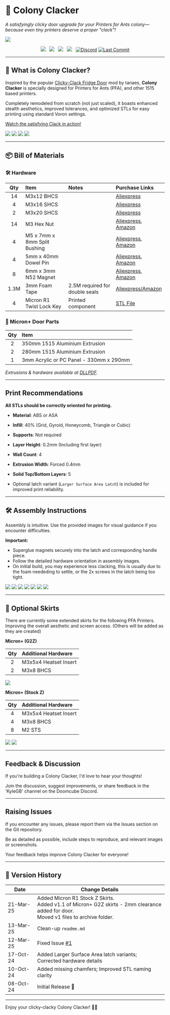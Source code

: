 # 🐜 Colony Clacker

*A satisfyingly clicky door upgrade for your Printers for Ants colony—because even tiny printers deserve a proper "clack"!*

![](https://github.com/PrintersForAnts/ColonyClacker/blob/main/Images/1-Colony%20Clacker_Full.png)

<p align="center">
  <a aria-label="Stars" href="https://github.com/PrintersForAnts/ColonyClacker/stargazers">
    <img src="https://img.shields.io/github/stars/PrintersForAnts/ColonyClacker?style=for-the-badge&logo=github&logoColor=%23FFFF00&labelColor=%2363666a&color=%23FFFF00"></a> &nbsp;

  <a aria-label="Forks" href="https://github.com/PrintersForAnts/ColonyClacker/network/members">
    <img src="https://img.shields.io/github/forks/PrintersForAnts/ColonyClacker?style=for-the-badge&logo=github&logoColor=%23FFFF00&labelColor=%2363666a&color=%23FFFF00"></a> &nbsp;

  <a aria-label="License" href="https://github.com/PrintersForAnts/ColonyClacker/blob/main/LICENSE">
    <img src="https://img.shields.io/github/license/PrintersForAnts/ColonyClacker?style=for-the-badge&logo=opensourcehardware&logoColor=%23FFFF00&labelColor=%2363666a&color=%23FFFF00"></a> &nbsp;

  <a aria-label="Commits" href="https://github.com/PrintersForAnts/ColonyClacker/commits/main">
    <img src="https://img.shields.io/github/commit-activity/y/PrintersForAnts/ColonyClacker?style=for-the-badge&logo=github&logoColor=%23FFFF00&labelColor=%2363666a&color=%23FFFF00"></a> &nbsp;

  <a aria-label="Discord" href="https://discord.gg/doomcube">
    <img alt="Discord" src="https://img.shields.io/discord/825469421346226226?style=for-the-badge&logo=discord&logoColor=%23FFFF00&label=Discord&labelColor=%2363666a&color=%23FFFF00"></a>

<a aria-label="Last Commit" href="https://github.com/PrintersForAnts/ColonyClacker/commits/main">
  <img alt="Last Commit" src="https://img.shields.io/github/last-commit/PrintersForAnts/ColonyClacker?style=for-the-badge&logo=github&logoColor=%23FFFF00&labelColor=%2363666a&color=%23FFFF00">
</a>
</p>

---

## 🚪 What is Colony Clacker?

Inspired by the popular [Clicky-Clack Fridge Door](https://github.com/tanaes/whopping_Voron_mods/tree/main/clickyclacky_door) mod by tanaes, **Colony Clacker** is specially designed for Printers for Ants (PFA), and other 1515 based printers.

Completely remodeled from scratch (not just scaled), it boasts enhanced stealth aesthetics, improved tolerances, and optimized STLs for easy printing using standard Voron settings.

[Watch the satisfying Clack in action!](https://youtube.com/shorts/yi75DsFQ0eI?si=P8Z4A60wTr4WiRiI)

![](https://github.com/PrintersForAnts/ColonyClacker/blob/main/Images/2-ColonyClacker_Full_Handle.png)
![](https://github.com/PrintersForAnts/ColonyClacker/blob/main/Images/3-ColonyClacker_Full_Hinges.png)
![](https://github.com/PrintersForAnts/ColonyClacker/blob/main/Images/4-ColonyClacker_Handle.png)
![](https://github.com/PrintersForAnts/ColonyClacker/blob/main/Images/5-ColonyClacker_Bottom%20Hinge.png)

---

## 📦 Bill of Materials

### 🛠️ Hardware
| Qty   | Item  | Notes  | Purchase Links  |
| :---: | :---- | :----- | :-------------- |
| 14    | M3x12 BHCS |  | [Aliexpress](https://s.click.aliexpress.com/e/_Exdxtsp) |
| 4     | M3x16 SHCS |  | [Aliexpress](https://s.click.aliexpress.com/e/_EGPNidr) |
| 2     | M3x20 SHCS |  | [Aliexpress](https://s.click.aliexpress.com/e/_EGPNidr) |
| 14    | M3 Hex Nut |  | [Aliexpress](https://s.click.aliexpress.com/e/_EwEY3Rf), [Amazon](https://amzn.to/3NtQHXi) |
| 4     | M5 x 7mm x 8mm Split Bushing |  | [Aliexpress](https://s.click.aliexpress.com/e/_EvcAzIV), [Amazon](https://amzn.to/3Yrq8rT) |
| 4     | 5mm x 40mm Dowel Pin |  | [Aliexpress](https://s.click.aliexpress.com/e/_Ex91QWD), [Amazon](https://amzn.to/40eAuNr) |
| 8     | 6mm x 3mm N52 Magnet |  | [Aliexpress](https://s.click.aliexpress.com/e/_EIDUzuD), [Amazon](https://amzn.to/3YqHEga) |
| 1.3M  | 3mm Foam Tape | 2.5M required for double seals | [Aliexpress/Amazon](https://s.click.aliexpress.com/e/_EzqH685) |
| 4     | Micron R1 Twist Lock Key | Printed component | [STL File](https://github.com/PrintersForAnts/Micron/blob/main/R1_Beta/STLs/Panels/%5Ba%5D_twist_lock_key_x50.stl) |

### 📐 Micron+ Door Parts
| Qty   | Item |
| :---: | :---- |
| 2     | 350mm 1515 Aluminium Extrusion |
| 2     | 280mm 1515 Aluminium Extrusion |
| 1     | 3mm Acrylic or PC Panel - 330mm x 290mm |

*Extrusions & hardware available at [DLLPDF](https://www.dllpdf.com/colony-clacker).*

---

## Print Recommendations

**All STLs should be correctly oriented for printing.**

- **Material**: ABS or ASA
- **Infill**: 40% (Grid, Gyroid, Honeycomb, Triangle or Cubic)
- **Supports**: Not required
- **Layer Height**: 0.2mm (Including first layer)
- **Wall Count**: 4
- **Extrusion Width**: Forced 0.4mm
- **Solid Top/Bottom Layers**: 5

- Optional latch variant (`Larger Surface Area Latch`) is included for improved print reliability.

---

## 🛠️ Assembly Instructions
Assembly is intuitive. Use the provided images for visual guidance if you encounter difficulties.

**Important:**
- Superglue magnets securely into the latch and corresponding handle piece.
- Follow the detailed hardware orientation in assembly images.
- On initial build, you may experience less clacking, this is usually due to the foam neededing to settle, or the 2x screws in the latch being too tight.

![](https://github.com/PrintersForAnts/ColonyClacker/blob/main/Images/7-ColonyClacker_Handle%20AB_Latch.png)
![](https://github.com/PrintersForAnts/ColonyClacker/blob/main/Images/8-ColonyClacker_Handle_No%20Top.png)
![](https://github.com/PrintersForAnts/ColonyClacker/blob/main/Images/ColonyClacker_Handle_AB_Hardware.png)
![](https://github.com/PrintersForAnts/ColonyClacker/blob/main/Images/ColonyClacker_Handle_C_Hardware.png)
![](https://github.com/PrintersForAnts/ColonyClacker/blob/main/Images/ColonyClacker_Handle_Latch_Hardware.png)
![](https://github.com/PrintersForAnts/ColonyClacker/blob/main/Images/ColonyClacker_HingeBottom_Hardware.png)
![](https://github.com/PrintersForAnts/ColonyClacker/blob/main/Images/ColonyClacker_HingeTop_Hardware.png)

---

## 🎨 Optional Skirts 
There are currently some extended skirts for the following PFA Printers.
Improving the overall aesthetic and screen access.
(Others will be added as they are created)

**Micron+ (G2Z)**  

| Qty   | Additional Hardware     |
|:-----:|:------------------------|
| 2     | M3x5x4 Heatset Insert   |
| 2     | M3x8 BHCS               |

![](https://github.com/PrintersForAnts/ColonyClacker/blob/main/Images/ColonyClacker_Micron_G2Z_Skirts_cad.png)

**Micron+ (Stock Z)**

| Qty   | Additional Hardware     |
|:-----:|:------------------------|
| 4     | M3x5x4 Heatset Insert   |
| 4     | M3x8 BHCS               |
| 8     | M2 STS

![](https://github.com/PrintersForAnts/ColonyClacker/blob/main/Images/CC_MicronPlus_StockZ_Skirts%20v7.png)
![](https://github.com/PrintersForAnts/ColonyClacker/blob/main/Images/CC_MicronPlus_StockZ_Skirts_rear.png)

---

## Feedback & Discussion  

If you're building a Colony Clacker, I'd love to hear your thoughts! 

Join the discussion, suggest improvements, or share feedback in the 'KyleGB' channel on the Doomcube Discord.  

---

## Raising Issues
If you encounter any issues, please report them via the Issues section on the Git repository. 

Be as detailed as possible, include steps to reproduce, and relevant images or screenshots. 

Your feedback helps improve Colony Clacker for everyone!

---

## 📜 Version History

| Date       | Change Details                                                |
|------------|---------------------------------------------------------------|
| 21-Mar-25  | Added Micron R1 Stock Z Skirts.<br>Added v1.1 of Micron+ G2Z skirts - 2mm clearance added for door.<br>Moved v1 files to archive folder.
| 13-Mar-25  | Clean-up `readme.md` |
| 12-Mar-25  | Fixed Issue [#1](https://github.com/PrintersForAnts/ColonyClacker/issues/1) |
| 17-Oct-24  | Added Larger Surface Area latch variants; Corrected hardware details |
| 10-Oct-24  | Added missing chamfers; Improved STL naming clarity          |
| 08-Oct-24  | Initial Release 🎉                                             |

---

Enjoy your clicky-clacky Colony Clacker! 🐜✨

